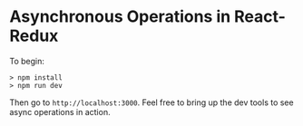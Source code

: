 # Asynchronous Operations in React-Redux

To begin:

```shell
> npm install
> npm run dev
```

Then go to `http://localhost:3000`. Feel free to bring up the dev tools to see async operations in action.
